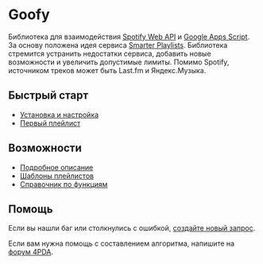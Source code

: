 # Goofy
Библиотека для взаимодействия [Spotify Web API](https://developer.spotify.com/documentation/web-api/) и [Google Apps Script](https://developers.google.com/apps-script). За основу положена идея сервиса [Smarter Playlists](http://smarterplaylists.playlistmachinery.com/about.html). Библиотека стремится устранить недостатки сервиса, добавить новые возможности и увеличить допустимые лимиты. Помимо Spotify, источником треков может быть Last.fm и Яндекс.Музыка.

## Быстрый старт
- [Установка и настройка](/install.md)
- [Первый плейлист](/first-playlist.md)

## Возможности
- [Подробное описание](/desc)
- [Шаблоны плейлистов](/template)
- [Справочник по функциям](/func)

## Помощь

Если вы нашли баг или столкнулись с ошибкой, [создайте новый запрос](https://github.com/Chimildic/goofy/issues).

Если вам нужна помощь с составлением алгоритма, напишите на [форум 4PDA](https://4pda.ru/forum/index.php?showtopic=715234&st=11840).
